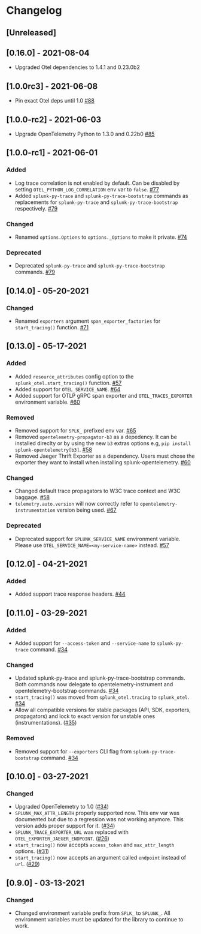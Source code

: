 # Changelog

## [Unreleased]

## [0.16.0] - 2021-08-04

- Upgraded Otel dependencies to 1.4.1 and 0.23.0b2

## [1.0.0rc3] - 2021-06-08

- Pin exact Otel deps until 1.0
  [#88](https://github.com/signalfx/splunk-otel-python/pull/88)

## [1.0.0-rc2] - 2021-06-03

- Upgrade OpenTelemetry Python to 1.3.0 and 0.22b0
  [#85](https://github.com/signalfx/splunk-otel-python/pull/85)

## [1.0.0-rc1] - 2021-06-01

### Added

- Log trace correlation is not enabled by default. Can be disabled by setting
  `OTEL_PYTHON_LOG_CORRELATION` env var to `false`.
  [#77](https://github.com/signalfx/splunk-otel-python/pull/77)
- Added `splunk-py-trace` and `splunk-py-trace-bootstrap` commands as replacements for `splunk-py-trace` and `splunk-py-trace-bootstrap` respectively.
  [#79](https://github.com/signalfx/splunk-otel-python/pull/79)
  
### Changed 

- Renamed `options.Options` to `options._Options` to make it private.
  [#74](https://github.com/signalfx/splunk-otel-python/pull/74)

### Deprecated

- Deprecated `splunk-py-trace` and `splunk-py-trace-bootstrap` commands.
  [#79](https://github.com/signalfx/splunk-otel-python/pull/79)

## [0.14.0] - 05-20-2021

### Changed 

- Renamed `exporters` argument `span_exporter_factories` for `start_tracing()` function.
  [#71](https://github.com/signalfx/splunk-otel-python/pull/71)

## [0.13.0] - 05-17-2021

### Added

- Added `resource_attributes` config option to the `splunk_otel.start_tracing()` function.
  [#57](https://github.com/signalfx/splunk-otel-python/pull/57)
- Added support for `OTEL_SERVICE_NAME`.
  [#64](https://github.com/signalfx/splunk-otel-python/pull/64)
- Added support for OTLP gRPC span exporter and `OTEL_TRACES_EXPORTER` environment variable.
  [#60](https://github.com/signalfx/splunk-otel-python/pull/60)

### Removed 

- Removed support for `SPLK_` prefixed env var. 
  [#65](https://github.com/signalfx/splunk-otel-python/pull/65)
- Removed `opentelemetry-propagator-b3` as a depedency. It can be installed direclty or by using
  the new `b3` extras options e.g, `pip install splunk-opentelemetry[b3]`.
  [#58](https://github.com/signalfx/splunk-otel-python/pull/58)
- Removed Jaeger Thrift Exporter as a dependency. Users must chose the exporter they want to install
  when installing splunk-opentelemetry.
  [#60](https://github.com/signalfx/splunk-otel-python/pull/60)

### Changed 

- Changed default trace propagators to W3C trace context and W3C baggage.
  [#58](https://github.com/signalfx/splunk-otel-python/pull/58)
- `telemetry.auto.version` will now correctly refer to `opentelemetry-instrumentation` version being used.
  [#67](https://github.com/signalfx/splunk-otel-python/pull/67)

### Deprecated 

- Deprecated support for `SPLUNK_SERVICE_NAME` environment variable.
  Please use `OTEL_SERVICE_NAME=<my-service-name>` instead.
  [#57](https://github.com/signalfx/splunk-otel-python/pull/57)

## [0.12.0] - 04-21-2021

### Added

- Added support trace response headers.
  [#44](https://github.com/signalfx/splunk-otel-python/pull/44)

## [0.11.0] - 03-29-2021

### Added

- Added support for `--access-token` and `--service-name` to `splunk-py-trace` command.
  [#34](https://github.com/signalfx/splunk-otel-python/pull/34)

### Changed

- Updated splunk-py-trace and splunk-py-trace-bootstrap commands.
  Both commands now delegate to opentelemetry-instrument and opentelemetry-bootstrap commands.
  [#34](https://github.com/signalfx/splunk-otel-python/pull/34)
- `start_tracing()` was moved from `splunk_otel.tracing` to `splunk_otel`.
  [#34](https://github.com/signalfx/splunk-otel-python/pull/34)
- Allow all compatible versions for stable packages (API, SDK, exporters, propagators)
  and lock to exact version for unstable ones (instrumentations).
  ([#35](https://github.com/signalfx/splunk-otel-python/pull/35))

### Removed

- Removed support for `--exporters` CLI flag from `splunk-py-trace-bootstrap` command.
  [#34](https://github.com/signalfx/splunk-otel-python/pull/34)


## [0.10.0] - 03-27-2021

### Changed

- Upgraded OpenTelemetry to 1.0
  ([#34](https://github.com/signalfx/splunk-otel-python/pull/34))
- `SPLUNK_MAX_ATTR_LENGTH` properly supported now. This env var was documented
  but due to a regression was not working anymore. This version adds proper
  support for it.
  ([#34](https://github.com/signalfx/splunk-otel-python/pull/34))
- `SPLUNK_TRACE_EXPORTER_URL` was replaced with `OTEL_EXPORTER_JAEGER_ENDPOINT`.
  ([#26](https://github.com/signalfx/splunk-otel-python/pull/26))
- `start_tracing()` now accepts `access_token` and `max_attr_length` options.
  ([#31](https://github.com/signalfx/splunk-otel-python/pull/31))
- `start_tracing()` now accepts an argument called `endpoint` instead of `url`.
  ([#29](https://github.com/signalfx/splunk-otel-python/pull/29))

## [0.9.0] - 03-13-2021

### Changed

- Changed environment variable prefix from `SPLK_` to `SPLUNK_`. All environment
  variables must be updated for the library to continue to work.